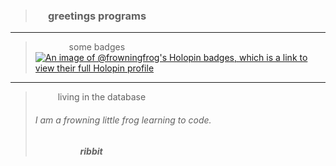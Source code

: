 > ### &emsp; greetings programs

------

> &emsp; &emsp; &emsp; some badges
[![An image of @frowningfrog's Holopin badges, which is a link to view their full Holopin profile](https://holopin.me/frowningfrog)](https://holopin.io/@frowningfrog)

------

> &emsp; &emsp; living in the database
> ###### I am a frowning little frog learning to code.   
> &emsp; &emsp; &emsp; &emsp; ***ribbit***
